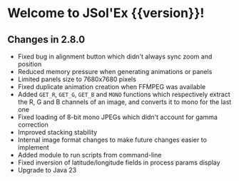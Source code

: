 # Welcome to JSol'Ex {{version}}!

## Changes in 2.8.0

- Fixed bug in alignment button which didn't always sync zoom and position
- Reduced memory pressure when generating animations or panels
- Limited panels size to 7680x7680 pixels
- Fixed duplicate animation creation when FFMPEG was available
- Added `GET_R`, `GET_G`, `GET_B` and `MONO` functions which respectively extract the R, G and B channels of an image, and converts it to mono for the last one
- Fixed loading of 8-bit mono JPEGs which didn't account for gamma correction
- Improved stacking stability
- Internal image format changes to make future changes easier to implement
- Added module to run scripts from command-line
- Fixed inversion of latitude/longitude fields in process params display
- Upgrade to Java 23
